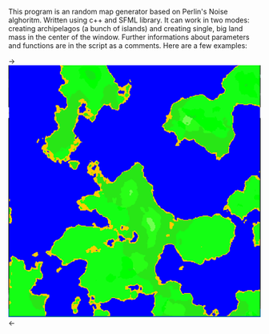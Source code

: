 This program is an random map generator
based on Perlin's Noise alghoritm.
Written using c++ and SFML library.
It can work in two modes: creating archipelagos
(a bunch of islands) and creating single, big
land mass in the center of the window.
Further informations about parameters and
functions are in the script as a comments.
Here are a few examples:

->![ScreenShot](/Cpp/SFML/Examples/archipelagos1.PNG "Archipelago 1")<-
